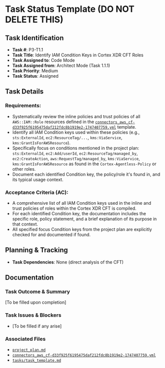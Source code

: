 # Task Status Template (DO NOT DELETE THIS)

## Task Identification
- **Task #**: P3-T1.1
- **Task Title**: Identify IAM Condition Keys in Cortex XDR CFT Roles
- **Task Assigned to**: Code Mode
- **Task Assigned from**: Architect Mode (Task 1.1.1)
- **Task Priority**: Medium
- **Task Status**: Assigned

## Task Details
### Requirements:
- Systematically review the inline policies and trust policies of all `AWS::IAM::Role` resources defined in the [`connectors_aws_cf-d33f925f6195475daf212fdc8b1919e2-1747407759.yml`](connectors_aws_cf-d33f925f6195475daf212fdc8b1919e2-1747407759.yml) template.
- Identify all IAM Condition keys used within these policies (e.g., `sts:ExternalId`, `ec2:ResourceTag/...`, `kms:ViaService`, `kms:GrantIsForAWSResource`).
- Specifically focus on conditions mentioned in the project plan: `sts:ExternalId`, `ec2:Add/userId`, `ec2:ResourceTag/managed_by`, `ec2:CreateAction`, `aws:RequestTag/managed_by`, `kms:ViaService`, `kms:GrantIsForAWSResource` as found in the `Cortex-Agentless-Policy` or other roles.
- Document each identified Condition key, the policy/role it's found in, and its typical usage context.

### Acceptance Criteria (AC):
- A comprehensive list of all IAM Condition keys used in the inline and trust policies of roles within the Cortex XDR CFT is compiled.
- For each identified Condition key, the documentation includes the specific role, policy statement, and a brief explanation of its purpose in that context.
- All specified focus Condition keys from the project plan are explicitly checked for and documented if found.

## Planning & Tracking
- **Task Dependencies**: None (direct analysis of the CFT)

## Documentation
### Task Outcome & Summary
[To be filled upon completion]

### Task Issues & Blockers
- [To be filled if any arise]

### Associated Files
- [`project_plan.md`](project_plan.md)
- [`connectors_aws_cf-d33f925f6195475daf212fdc8b1919e2-1747407759.yml`](connectors_aws_cf-d33f925f6195475daf212fdc8b1919e2-1747407759.yml)
- [`tasks/task_template.md`](tasks/task_template.md)